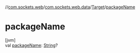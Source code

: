 //[com.sockets.web](../../../index.md)/[com.sockets.web.data](../index.md)/[Target](index.md)/[packageName](package-name.md)

# packageName

[jvm]\
val [packageName](package-name.md): [String](https://kotlinlang.org/api/latest/jvm/stdlib/kotlin/-string/index.html)?

